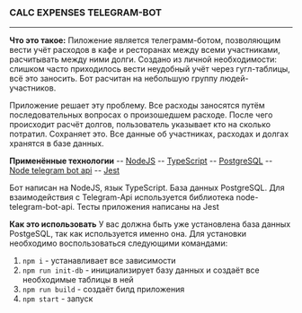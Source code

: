 ### CALC EXPENSES TELEGRAM-BOT ###
---
**Что это такое:**
Пиложение является телеграмм-ботом, позволяющим вести учёт расходов в кафе и ресторанах между всеми участниками, расчитывать между ними долги.
Создано из личной необходимости: слишком часто приходилось вести неудобный учёт через гугл-таблицы, всё это заносить. Бот расчитан на небольшую группу людей-участников.

Приложение решает эту проблему. Все расходы заносятся путём последовательных вопросах о произошедшем расходе. После чего происходит расчёт долгов, пользователь указывает кто на сколько потратил. Сохраняет это. Все данные об участниках, расходах и долгах хранятся в базе данных.

**Применённые технологии**
-- [NodeJS](https://nodejs.org/en)
-- [TypeScript](https://www.typescriptlang.org)
-- [PostgreSQL](https://www.postgresql.org)
-- [Node telegram bot api](https://www.npmjs.com/package/node-telegram-bot-api)
-- [Jest](https://jestjs.io/ru/)

Бот написан на NodeJS, язык TypeScript. База данных PostgreSQL.
Для взаимодействия с Telegram-Api используется библиотека node-telegram-bot-api.
Тесты приложения написаны на Jest

**Как это использовать**
У вас должна быть уже установлена база данных PostgeSQL, так как используется именно она.
Для установки необходимо воспользоваться следующими командами:
1. `npm i` - устанавливает все зависимости
2. `npm run init-db` - инициализирует базу данных и создаёт все необходимые таблицы в ней
3. `npm run build` - создаёт билд приложения
3. `npm start` - запуск
